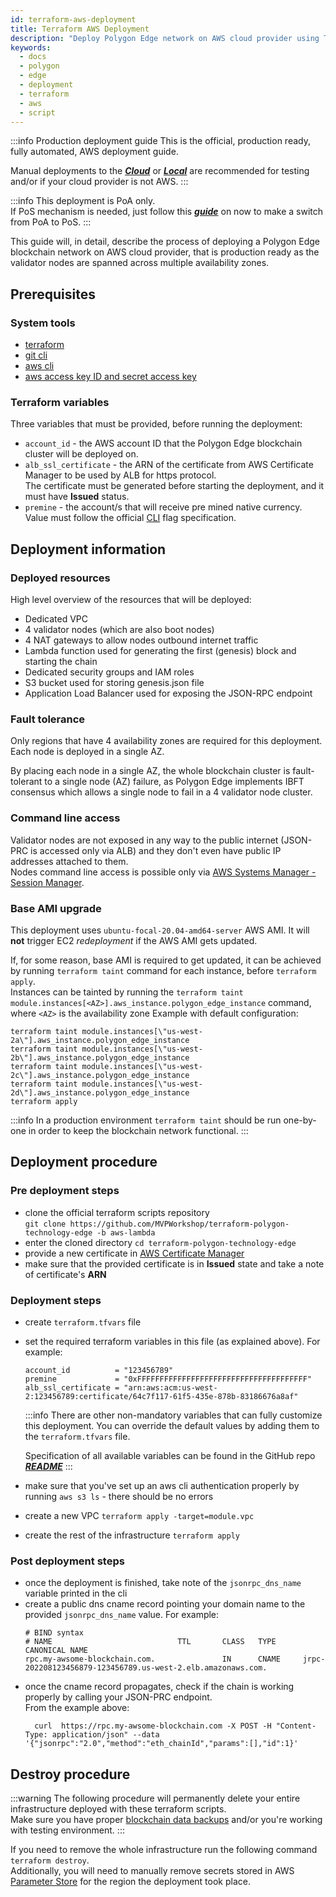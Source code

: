 ```yaml
---
id: terraform-aws-deployment
title: Terraform AWS Deployment
description: "Deploy Polygon Edge network on AWS cloud provider using Terraform"
keywords:
  - docs
  - polygon
  - edge
  - deployment
  - terraform
  - aws
  - script
---
```

:::info Production deployment guide
This is the official, production ready, fully automated, AWS deployment guide.   

Manual deployments to the ***[Cloud](set-up-ibft-on-the-cloud)*** or ***[Local](set-up-ibft-locally)*** 
are recommended for testing and/or if your cloud provider is not AWS.
:::

:::info
This deployment is PoA only.   
If PoS mechanism is needed, just follow this ***[guide](/docs/edge/consensus/migration-to-pos)*** on now to make a switch from PoA to PoS.
:::

This guide will, in detail, describe the process of deploying a Polygon Edge blockchain network on AWS cloud provider, 
that is production ready as the validator nodes are spanned across multiple availability zones.

## Prerequisites

### System tools
* [terraform](https://www.terraform.io/)
* [git cli](https://github.com/git-guides/install-git)
* [aws cli](https://docs.aws.amazon.com/cli/latest/userguide/getting-started-install.html)
* [aws access key ID and secret access key](https://docs.aws.amazon.com/cli/latest/userguide/getting-started-prereqs.html#getting-started-prereqs-keys)

### Terraform variables
Three variables that must be provided, before running the deployment:

* `account_id` - the AWS account ID that the Polygon Edge blockchain cluster will be deployed on.
* `alb_ssl_certificate` - the ARN of the certificate from AWS Certificate Manager to be used by ALB for https protocol.   
  The certificate must be generated before starting the deployment, and it must have **Issued** status.
* `premine` - the account/s that will receive pre mined native currency.
  Value must follow the official [CLI](cli-commands#genesis-flags) flag specification.

## Deployment information
### Deployed resources
High level overview of the resources that will be deployed:

* Dedicated VPC
* 4 validator nodes (which are also boot nodes)
* 4 NAT gateways to allow nodes outbound internet traffic
* Lambda function used for generating the first (genesis) block and starting the chain
* Dedicated security groups and IAM roles
* S3 bucket used for storing genesis.json file
* Application Load Balancer used for exposing the JSON-RPC endpoint

### Fault tolerance

Only regions that have 4 availability zones are required for this deployment. Each node is deployed in a single AZ.

By placing each node in a single AZ, the whole blockchain cluster is fault-tolerant to a single node (AZ) failure, as Polygon Edge implements IBFT
consensus which allows a single node to fail in a 4 validator node cluster.

### Command line access

Validator nodes are not exposed in any way to the public internet (JSON-PRC is accessed only via ALB)
and they don't even have public IP addresses attached to them.  
Nodes command line access is possible only via [AWS Systems Manager - Session Manager](https://aws.amazon.com/systems-manager/features/).

### Base AMI upgrade

This deployment uses `ubuntu-focal-20.04-amd64-server` AWS AMI. It will **not** trigger EC2 *redeployment* if the AWS AMI gets updated.

If, for some reason, base AMI is required to get updated,
it can be achieved by running `terraform taint` command for each instance, before `terraform apply`.   
Instances can be tainted by running the `terraform taint module.instances[<AZ>].aws_instance.polygon_edge_instance` command,
where `<AZ>` is the availability zone
Example with default configuration:
```shell
terraform taint module.instances[\"us-west-2a\"].aws_instance.polygon_edge_instance
terraform taint module.instances[\"us-west-2b\"].aws_instance.polygon_edge_instance
terraform taint module.instances[\"us-west-2c\"].aws_instance.polygon_edge_instance
terraform taint module.instances[\"us-west-2d\"].aws_instance.polygon_edge_instance
terraform apply
```
:::info
In a production environment `terraform taint` should be run one-by-one in order to keep the blockchain network functional.
:::

## Deployment procedure

### Pre deployment steps
[//]: # (github repo will be changed, once AWS team merges the PR)
* clone the official terraform scripts repository  
`git clone https://github.com/MVPWorkshop/terraform-polygon-technology-edge -b aws-lambda`
* enter the cloned directory    `cd terraform-polygon-technology-edge`
* provide a new certificate in [AWS Certificate Manager](https://aws.amazon.com/certificate-manager/)
* make sure that the provided certificate is in **Issued** state and take a note of certificate's **ARN**

### Deployment steps
* create `terraform.tfvars` file
* set the required terraform variables in this file (as explained above). For example: 
  ```shell
  account_id          = "123456789"
  premine             = "0xFFFFFFFFFFFFFFFFFFFFFFFFFFFFFFFFFFFFFF"
  alb_ssl_certificate = "arn:aws:acm:us-west-2:123456789:certificate/64c7f117-61f5-435e-878b-83186676a8af"
  ```
  :::info
  There are other non-mandatory variables that can fully customize this deployment. 
  You can override the default values by adding them to the `terraform.tfvars` file.   

  Specification of all available variables can be found in the GitHub repo ***[README](https://github.com/MVPWorkshop/terraform-polygon-technology-edge/blob/b2ef879753ed2377ad856ffa6613bd53cf3659ea/README.md)***
  :::
* make sure that you've set up an aws cli authentication properly by running `aws s3 ls` - there should be no errors
* create a new VPC `terraform apply -target=module.vpc`
* create the rest of the infrastructure `terraform apply`

### Post deployment steps
* once the deployment is finished, take note of the `jsonrpc_dns_name` variable printed in the cli
* create a public dns cname record pointing your domain name to the provided `jsonrpc_dns_name` value. For example:
  ```shell
  # BIND syntax
  # NAME                            TTL       CLASS   TYPE      CANONICAL NAME 
  rpc.my-awsome-blockchain.com.               IN      CNAME     jrpc-202208123456879-123456789.us-west-2.elb.amazonaws.com.
  ```
* once the cname record propagates, check if the chain is working properly by calling your JSON-PRC endpoint.   
  From the example above:
  ```shell
    curl  https://rpc.my-awsome-blockchain.com -X POST -H "Content-Type: application/json" --data '{"jsonrpc":"2.0","method":"eth_chainId","params":[],"id":1}'
  ```
  
## Destroy procedure
:::warning
The following procedure will permanently delete your entire infrastructure deployed with these terraform scripts.    
Make sure you have proper [blockchain data backups](working-with-node/backup-restore) and/or you're working with testing environment.
:::

If you need to remove the whole infrastructure run the following command `terraform destroy`.   
Additionally, you will need to manually remove secrets stored in AWS [Parameter Store](https://aws.amazon.com/systems-manager/features/) 
for the region the deployment took place.
